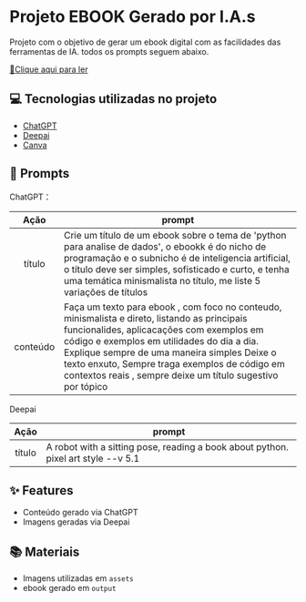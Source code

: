 
# Projeto EBOOK Gerado por I.A.s



Projeto com o objetivo de gerar um ebook digital com as facilidades das ferramentas de IA. todos os prompts seguem abaixo.

<a href="https://github.com/felipeAguiarCode/prompts-recipe-to-create-a-ebook/blob/main/output/ebook%20-%20css%20jedi%20output.pdf" title="View PDF now"> 📕Clique aqui para ler</a>

## 💻 Tecnologias utilizadas no projeto

- [ChatGPT](https://chat.openai.com/) 
- [Deepai](https://deepai.org/machine-learning-model/text2img)
- [Canva](https://www.canva.com/pt_br/)

## 🧠 Prompts


ChatGPT：

|   Ação   | prompt                                                                                                                                                                                                                                                                         |
| :------: | ------------------------------------------------------------------------------------------------------------------------------------------------------------------------------------------------------------------------------------------------------------------------------ |
|  título  | Crie um título de um ebook sobre o tema de 'python para analise de dados', o ebookk é do nicho de programação e o subnicho é de inteligencia artificial, o título deve ser simples, sofisticado e curto, e tenha uma temática minismalista no título, me liste 5 variações de títulos                                                        |
| conteúdo | Faça um texto para ebook , com foco no conteudo, minismalista e direto, listando as principais funcionalides, aplicacações com exemplos em código e exemplos em utilidades do dia a dia. Explique sempre de uma maneira simples Deixe o texto enxuto, Sempre traga exemplos de código em contextos reais , sempre deixe um título sugestivo por tópico |


Deepai

|  Ação  | prompt                                                                                 |
| :----: | -------------------------------------------------------------------------------------- |
| título | A robot with a sitting pose, reading a book about python. pixel art style --v 5.1 |

## ✨ Features

- Conteúdo gerado via ChatGPT
- Imagens geradas via Deepai

## 📚 Materiais

- Imagens utilizadas em `assets`
- ebook gerado em `output`
